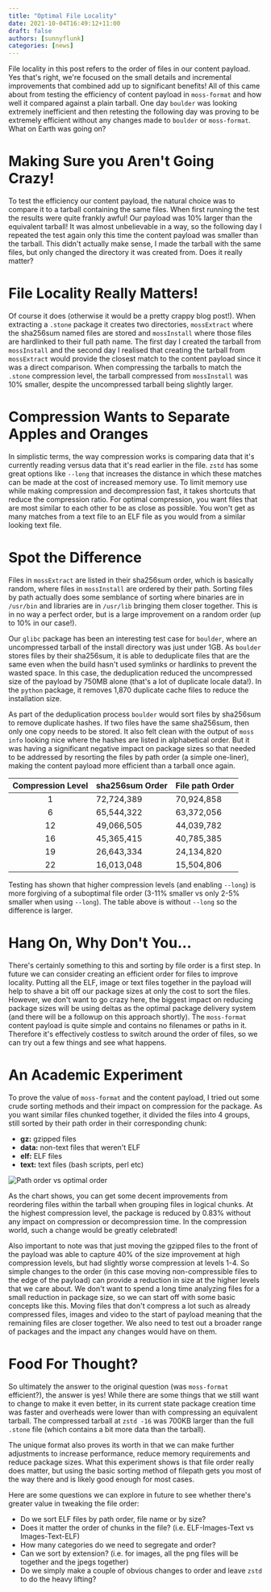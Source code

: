 ```yaml
---
title: "Optimal File Locality"
date: 2021-10-04T16:49:12+11:00
draft: false
authors: [sunnyflunk]
categories: [news]
---
```


File locality in this post refers to the order of files in our content payload. Yes that's right, we're focused on the
small details and incremental improvements that combined add up to significant benefits! All of this came about from
testing the efficiency of content payload in `moss-format` and how well it compared against a plain tarball. One day
`boulder` was looking extremely inefficient and then retesting the following day was proving to be extremely efficient
without any changes made to `boulder` or `moss-format`. What on Earth was going on?

<!--more-->

# Making Sure you Aren't Going Crazy!

To test the efficiency our content payload, the natural choice was to compare it to a tarball containing the same files.
When first running the test the results were quite frankly awful! Our payload was 10% larger than the equivalent
tarball! It was almost unbelievable in a way, so the following day I repeated the test again only this time the content
payload was smaller than the tarball. This didn't actually make sense, I made the tarball with the same files, but
only changed the directory it was created from. Does it really matter?

# File Locality Really Matters!

Of course it does (otherwise it would be a pretty crappy blog post!). When extracting a `.stone` package it creates two
directories, `mossExtract` where the sha256sum named files are stored and `mossInstall` where those files are
hardlinked to their full path name. The first day I created the tarball from `mossInstall` and the second day I
realised that creating the tarball from `mossExtract` would provide the closest match to the content payload since it
was a direct comparison. When compressing the tarballs to match the `.stone` compression level, the tarball compressed
from `mossInstall` was 10% smaller, despite the uncompressed tarball being slightly larger.

# Compression Wants to Separate Apples and Oranges

In simplistic terms, the way compression works is comparing data that it's currently reading versus data that it's read
earlier in the file. `zstd` has some great options like `--long` that increases the distance in which these matches can
be made at the cost of increased memory use. To limit memory use while making compression and decompression fast, it
takes shortcuts that reduce the compression ratio. For optimal compression, you want files that are most similar to
each other to be as close as possible. You won't get as many matches from a text file to an ELF file as you would from a
similar looking text file.

# Spot the Difference

Files in `mossExtract` are listed in their sha256sum order, which is basically random, where files in `mossInstall` are
ordered by their path. Sorting files by path actually does some semblance of sorting where binaries are in `/usr/bin`
and libraries are in `/usr/lib` bringing them closer together. This is in no way a perfect order, but is a large
improvement on a random order (up to 10% in our case!).

Our `glibc` package has been an interesting test case for `boulder`, where an uncompressed tarball of the install
directory was just under 1GB. As `boulder` stores files by their sha256sum, it is able to deduplicate files that
are the same even when the build hasn't used symlinks or hardlinks to prevent the wasted space. In this case, the
deduplication reduced the uncompressed size of the payload by 750MB alone (that's a lot of duplicate locale data!). In
the `python` package, it removes 1,870 duplicate cache files to reduce the installation size.

As part of the deduplication process `boulder` would sort files by sha256sum to remove duplicate hashes. If two files
have the same sha256sum, then only one copy needs to be stored. It also felt clean with the output of `moss info`
looking nice where the hashes are listed in alphabetical order. But it was having a significant negative impact on
package sizes so that needed to be addressed by resorting the files by path order (a simple one-liner), making the
content payload more efficient than a tarball once again.

| Compression Level | sha256sum Order  | File path Order    |
|:-----------------:|------------------|--------------------|
|  1                | 72,724,389       | 70,924,858         |
|  6                | 65,544,322       | 63,372,056         |
|  12               | 49,066,505       | 44,039,782         |
|  16               | 45,365,415       | 40,785,385         |
|  19               | 26,643,334       | 24,134,820         |
|  22               | 16,013,048       | 15,504,806         |

Testing has shown that higher compression levels (and enabling `--long`) is more forgiving of a suboptimal file order
(3-11% smaller vs only 2-5% smaller when using `--long`). The table above is without `--long` so the difference is
larger.

# Hang On, Why Don't You...

There's certainly something to this and sorting by file order is a first step. In future we can consider creating an
efficient order for files to improve locality. Putting all the ELF, image or text files together in the payload will
help to shave a bit off our package sizes at only the cost to sort the files. However, we don't want to go crazy here,
the biggest impact on reducing package sizes will be using deltas as the optimal package delivery system (and there will
be a followup on this approach shortly). The `moss-format` content payload is quite simple and contains no filenames or
paths in it. Therefore it's effectively costless to switch around the order of files, so we can try out a few things and
see what happens.

# An Academic Experiment

To prove the value of `moss-format` and the content payload, I tried out some crude sorting methods and their impact on
compression for the package. As you want similar files chunked together, it divided the files into 4 groups, still
sorted by their path order in their corresponding chunk:

- **gz:** gzipped files
- **data:** non-text files that weren't ELF
- **elf:** ELF files
- **text:** text files (bash scripts, perl etc)

![Path order vs optimal order](../../static/img/blog/optimal-file-locality/Featured.webp)

As the chart shows, you can get some decent improvements from reordering files within the tarball when grouping files
in logical chunks. At the highest compression level, the package is reduced by 0.83% without any impact on compression
or decompression time. In the compression world, such a change would be greatly celebrated!

Also important to note was that just moving the gzipped files to the front of the payload was able to capture 40% of the
size improvement at high compression levels, but had slightly worse compression at levels 1-4. So simple changes to the
order (in this case moving non-compressible files to the edge of the payload) can provide a reduction in size at the
higher levels that we care about. We don't want to spend a long time analyzing files for a small reduction in package
size, so we can start off with some basic concepts like this. Moving files that don't compress a lot such as already
compressed files, images and video to the start of payload meaning that the remaining files are closer together. We also
need to test out a broader range of packages and the impact any changes would have on them.

# Food For Thought?

So ultimately the answer to the original question (was `moss-format` efficient?), the answer is yes! While there are
some things that we still want to change to make it even better, in its current state package creation time was faster
and overheads were lower than with compressing an equivalent tarball. The compressed tarball at `zstd -16` was 700KB
larger than the full `.stone` file (which contains a bit more data than the tarball).

The unique format also proves its worth in that we can make further adjustments to increase performance, reduce memory
requirements and reduce package sizes. What this experiment shows is that file order really does matter, but using the
basic sorting method of filepath gets you most of the way there and is likely good enough for most cases.

Here are some questions we can explore in future to see whether there's greater value in tweaking the file order:

- Do we sort ELF files by path order, file name or by size?
- Does it matter the order of chunks in the file? (i.e. ELF-Images-Text vs Images-Text-ELF)
- How many categories do we need to segregate and order?
- Can we sort by extension? (i.e. for images, all the png files will be together and the jpegs together)
- Do we simply make a couple of obvious changes to order and leave `zstd` to do the heavy lifting?
